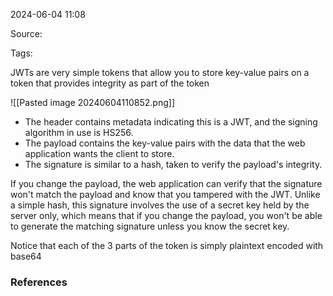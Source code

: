 
2024-06-04 11:08

Source: 

Tags: 

JWTs are very simple tokens that allow you to store key-value pairs on a token that provides integrity as part of the token

![[Pasted image 20240604110852.png]]

- The header contains metadata indicating this is a JWT, and the signing algorithm in use is HS256.
- The payload contains the key-value pairs with the data that the web application wants the client to store.
- The signature is similar to a hash, taken to verify the payload's integrity.

If you change the payload, the web application can verify that the signature won't match the payload and know that you tampered with the JWT. Unlike a simple hash, this signature involves the use of a secret key held by the server only, which means that if you change the payload, you won't be able to generate the matching signature unless you know the secret key.

Notice that each of the 3 parts of the token is simply plaintext encoded with base64



### References
